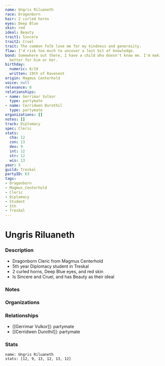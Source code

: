 ```yaml
---
name: Ungris Riluaneth
race: Dragonborn
hair: 2 curled horns
eyes: Deep Blue
skin: red
ideal: Beauty
trait1: Sincere
trait2: Cruel
trait: The common folk love me for my kindness and generosity.
flaw: I'd risk too much to uncover a lost bit of knowledge.
bond: Somewhere out there, I have a child who doesn't know me. I'm making the world
  better for him or her.
birthday:
  numeric: 8/19
  written: 19th of Ravenent
origin: Magmus Centerhold
voice: null
relevance: 0
relationships:
- name: Gerrimar Vulkor
  type: partymate
- name: Cerridwen Durothil
  type: partymate
organizations: []
notes: []
track: Diplomacy
spec: Cleric
stats:
  cha: 12
  con: 13
  dex: 9
  int: 12
  str: 12
  wis: 13
year: 5
guild: Treskal
partyID: 63
tags:
- Dragonborn
- Magmus_Centerhold
- Cleric
- Diplomacy
- Student
- 5th
- Treskal
---
```

# Ungris Riluaneth
### Description
- Dragonborn Cleric from Magmus Centerhold
- 5th year Diplomacy student in Treskal
- 2 curled horns, Deep Blue eyes, and red skin
- Is Sincere and Cruel, and has Beauty as their ideal

### Notes

### Organizations

### Relationships
- [[Gerrimar Vulkor]]: partymate
- [[Cerridwen Durothil]]: partymate

### Stats
```statblock
name: Ungris Riluaneth
stats: [12, 9, 13, 12, 13, 12]
```
